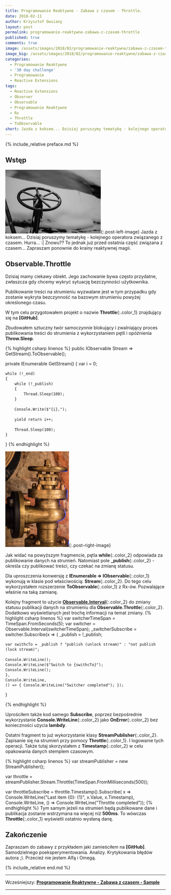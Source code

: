 ```yaml
---
title: Programowanie Reaktywne - Zabawa z czasem - Throttle.
date: 2018-02-11
author: Krzysztof Owsiany
layout: post
permalink: programowanie-reaktywne-zabawa-z-czasem-throttle
published: true
comments: true        
image: /assets/images/2018/02/programowanie-reaktywne/zabawa-z-czasem-throttle/post.jpg
image_big: /assets/images/2018/02/programowanie-reaktywne/zabawa-z-czasem-throttle/post-big.jpg
categories:
  - Programowanie Reaktywne
  - '30 day challenge'
  - Programowanie
  - Reactive Extensions
tags:
  - Reactive Extensions
  - Observer
  - Observable
  - Programowanie Reaktywne
  - Rx
  - Throttle
  - ToObservable
short: Jazda z koksem... Dzisiaj poruszymy tematykę - kolejnego operatora związanego z czasem. Hurra... Znowu. To jednak już przed ostatnia część związana z czasem...
---
```

{% include_relative preface.md %}

## Wstęp
[![Reactive Extensions - Throttle][post]][post-big]{:.post-left-image}
Jazda z koksem... Dzisiaj poruszymy tematykę - kolejnego operatora związanego z czasem. Hurra... :| Znowu?? To jednak już przed ostatnia część związana z czasem... Zapraszam ponownie do krainy reaktywnej magii.

## Observable.Throttle
Dzisiaj mamy ciekawy obiekt. Jego zachowanie bywa często przydatne, zwłaszcza gdy chcemy wykryć sytuację bezczynności użytkownika. 

Publikowanie treści na strumieniu wyzwalane jest w tym przypadku gdy zostanie wykryta bezczynność na bazowym strumieniu powyżej określonego czasu.

W tym celu przygotowałem projekt o nazwie **Throttle**{:.color_1} znajdujący się na **[GitHub]**.

Zbudowałem sztuczny twór samoczynnie blokujący i zwalniający proces publikowania treści do strumienia z wykorzystaniem pętli i opóźnienia **Throw.Sleep**.

{% highlight csharp linenos %}
public IObservable<int> Stream => GetStream().ToObservable();

private IEnumerable<int> GetStream()
{
	var i = 0;

	while (!_end)
	{
		while (!_publish)
		{
			Thread.Sleep(100);
		}

		Console.Write($"{i},");

		yield return i++;

		Thread.Sleep(100);
	}
}
{% endhighlight %}

[![Reactive Extensions - Throttle][image1]][image1-big]{:.post-right-image}

Jak widać na powyższym fragmencie, pętla **while**{:.color_2} odpowiada za publikowanie danych na strumień. Natomiast pole **_publish**{:.color_2} - określa czy publikować treści, czy czekać na zmianę statusu.

Dla uproszczenia konwersję z **IEnumerable => IObservable**{:.color_1} wykonują w klasie pod właściwością: **Stream**{:.color_2}.
Do tego celu wykorzystałem rozszerzenie **ToObservable**{:.color_1} z Rx-ów. Pozwalające właśnie na taką zamianę.

Kolejny fragment to użycie **[Observable.Interval]**{:.color_2} do zmiany statusu publikacji danych na strumieniu dla **Observable.Throttle**{:.color_2}. Dodatkowo wyświetlanych jest trochę informacji na temat zmiany. 
{% highlight csharp linenos %}
var switcherTimeSpan = TimeSpan.FromSeconds(5);
var switcher = Observable.Interval(switcherTimeSpan);
_switcherSubscribe = switcher.Subscribe(x =>
	{
	_publish = !_publish;

	var swithcTo = _publish ? "publish (unlock stream)" : "not publish (lock stream)";

	Console.WriteLine();
	Console.WriteLine($"Switch to {swithcTo}");
	Console.WriteLine();
	},
	Console.WriteLine,
	() => { Console.WriteLine("Switcher completed"); });
}

{% endhighlight %}

Uprościłem także kod samego **Subscribe**, poprzez bezpośrednie wykorzystanie **Console.WriteLine**{:.color_2} jako **OnError**{:.color_2} bez konieczności użycia **lambdy**.

Ostatni fragment to już wykorzystanie klasy **StreamPublisher**{:.color_2}. Zapisanie się na strumień przy pomocy **Throttle**{:.color_1}. I logowanie tych operacji. Także tutaj skorzystałem z **Timestamp**{:.color_2} w celu opakowania danych stemplem czasowym.

{% highlight csharp linenos %}
var streamPublisher = new StreamPublisher();

var throttle = streamPublisher.Stream.Throttle(TimeSpan.FromMilliseconds(500));

var throttleSubscribe = throttle.Timestamp().Subscribe(
	x => Console.WriteLine("Last item {0}: {1}", x.Value, x.Timestamp),
	Console.WriteLine,
	() => Console.WriteLine("Throttle completed"));
{% endhighlight %}
Tym samym jeżeli na strumień będą publikowane dane i publikacja zostanie wstrzymana na więcej niż **500ms**. To wówczas **Throttle**{:.color_1} wyświetli ostatnio wysłaną danę.

## Zakończenie
Zapraszam do zabawy z przykładem jaki zamieściłem na **[GitHub]**. Samodzielnego poeksperymentowania. Analizy. Krytykowania błędów autora ;). Przecież nie jestem Alfą i Omegą.

{% include_relative end.md %}

------
Wcześniejszy: **[Programowanie Reaktywne - Zabawa z czasem - Sample][previous]**

<!--Następny: **[Programowanie Reaktywne - Zabawa z czasem - Delay.][next]**-->

------
[previous]: {{site.url}}/programowanie-reaktywne-zabawa-z-czasem-sample
[next]: {{site.url}}/programowanie-reaktywne-zabawa-z-czasem-interval

[post]: /assets/images/2018/02/programowanie-reaktywne/zabawa-z-czasem-throttle/post.jpg
[post-big]: /assets/images/2018/02/programowanie-reaktywne/zabawa-z-czasem-throttle/post-big.jpg

[image1]: /assets/images/2018/02/programowanie-reaktywne/zabawa-z-czasem-throttle/image1.jpg
[image1-big]: /assets/images/2018/02/programowanie-reaktywne/zabawa-z-czasem-throttle/image1-big.jpg

[Observable.Interval]: {{site.url}}/programowanie-reaktywne-zabawa-z-czasem-interval